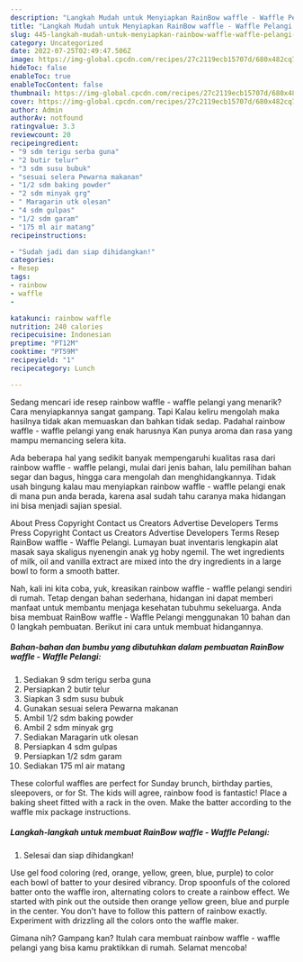 ```yaml
---
description: "Langkah Mudah untuk Menyiapkan RainBow waffle - Waffle Pelangi yang Enak Banget"
title: "Langkah Mudah untuk Menyiapkan RainBow waffle - Waffle Pelangi yang Enak Banget"
slug: 445-langkah-mudah-untuk-menyiapkan-rainbow-waffle-waffle-pelangi-yang-enak-banget
category: Uncategorized
date: 2022-07-25T02:49:47.506Z
image: https://img-global.cpcdn.com/recipes/27c2119ecb15707d/680x482cq70/rainbow-waffle-waffle-pelangi-foto-resep-utama.jpg
hideToc: false
enableToc: true
enableTocContent: false
thumbnail: https://img-global.cpcdn.com/recipes/27c2119ecb15707d/680x482cq70/rainbow-waffle-waffle-pelangi-foto-resep-utama.jpg
cover: https://img-global.cpcdn.com/recipes/27c2119ecb15707d/680x482cq70/rainbow-waffle-waffle-pelangi-foto-resep-utama.jpg
author: Admin
authorAv: notfound
ratingvalue: 3.3
reviewcount: 20
recipeingredient:
- "9 sdm terigu serba guna"
- "2 butir telur"
- "3 sdm susu bubuk"
- "sesuai selera Pewarna makanan"
- "1/2 sdm baking powder"
- "2 sdm minyak grg"
- " Maragarin utk olesan"
- "4 sdm gulpas"
- "1/2 sdm garam"
- "175 ml air matang"
recipeinstructions:

- "Sudah jadi dan siap dihidangkan!"
categories:
- Resep
tags:
- rainbow
- waffle
- 

katakunci: rainbow waffle  
nutrition: 240 calories
recipecuisine: Indonesian
preptime: "PT12M"
cooktime: "PT59M"
recipeyield: "1"
recipecategory: Lunch

---
```



Sedang mencari ide resep rainbow waffle - waffle pelangi yang menarik? Cara menyiapkannya sangat gampang. Tapi Kalau keliru mengolah maka hasilnya tidak akan memuaskan dan bahkan tidak sedap. Padahal rainbow waffle - waffle pelangi yang enak harusnya Kan punya aroma dan rasa yang mampu memancing selera kita.


Ada beberapa hal yang sedikit banyak mempengaruhi kualitas rasa dari rainbow waffle - waffle pelangi, mulai dari jenis bahan, lalu pemilihan bahan segar dan bagus, hingga cara mengolah dan menghidangkannya. Tidak usah bingung kalau mau menyiapkan rainbow waffle - waffle pelangi enak di mana pun anda berada, karena asal sudah tahu caranya maka hidangan ini bisa menjadi sajian spesial.

About Press Copyright Contact us Creators Advertise Developers Terms Press Copyright Contact us Creators Advertise Developers Terms Resep RainBow waffle - Waffle Pelangi. Lumayan buat inventaris lengkapin alat masak saya skaligus nyenengin anak yg hoby ngemil. The wet ingredients of milk, oil and vanilla extract are mixed into the dry ingredients in a large bowl to form a smooth batter.


Nah, kali ini kita coba, yuk, kreasikan rainbow waffle - waffle pelangi sendiri di rumah. Tetap dengan bahan sederhana, hidangan ini dapat memberi manfaat untuk membantu menjaga kesehatan tubuhmu sekeluarga. Anda bisa membuat RainBow waffle - Waffle Pelangi menggunakan 10 bahan dan 0 langkah pembuatan. Berikut ini cara untuk membuat hidangannya.

<!--inarticleads1-->

##### Bahan-bahan dan bumbu yang dibutuhkan dalam pembuatan RainBow waffle - Waffle Pelangi:

1. Sediakan 9 sdm terigu serba guna
1. Persiapkan 2 butir telur
1. Siapkan 3 sdm susu bubuk
1. Gunakan sesuai selera Pewarna makanan
1. Ambil 1/2 sdm baking powder
1. Ambil 2 sdm minyak grg
1. Sediakan  Maragarin utk olesan
1. Persiapkan 4 sdm gulpas
1. Persiapkan 1/2 sdm garam
1. Sediakan 175 ml air matang


These colorful waffles are perfect for Sunday brunch, birthday parties, sleepovers, or for St. The kids will agree, rainbow food is fantastic! Place a baking sheet fitted with a rack in the oven. Make the batter according to the waffle mix package instructions. 

<!--inarticleads2-->

##### Langkah-langkah untuk membuat RainBow waffle - Waffle Pelangi:


1. Selesai dan siap dihidangkan!

Use gel food coloring (red, orange, yellow, green, blue, purple) to color each bowl of batter to your desired vibrancy. Drop spoonfuls of the colored batter onto the waffle iron, alternating colors to create a rainbow effect. We started with pink out the outside then orange yellow green, blue and purple in the center. You don&#39;t have to follow this pattern of rainbow exactly. Experiment with drizzling all the colors onto the waffle maker. 

Gimana nih? Gampang kan? Itulah cara membuat rainbow waffle - waffle pelangi yang bisa kamu praktikkan di rumah. Selamat mencoba!
